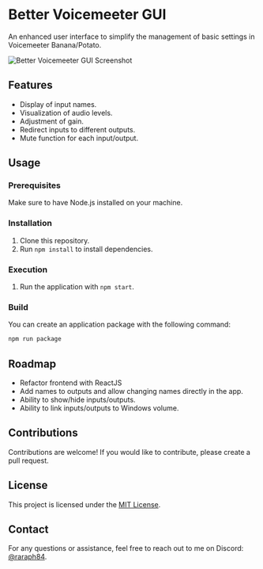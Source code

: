 # Better Voicemeeter GUI

An enhanced user interface to simplify the management of basic settings in Voicemeeter Banana/Potato.

![Better Voicemeeter GUI Screenshot](https://files.raraph.fr/better-voicemeeter-gui-screenshot.png)

## Features

- Display of input names.
- Visualization of audio levels.
- Adjustment of gain.
- Redirect inputs to different outputs.
- Mute function for each input/output.

## Usage

### Prerequisites

Make sure to have Node.js installed on your machine.

### Installation

1. Clone this repository.
2. Run `npm install` to install dependencies.

### Execution

1. Run the application with `npm start`.

### Build

You can create an application package with the following command:

```bash
npm run package
```

## Roadmap

- Refactor frontend with ReactJS
- Add names to outputs and allow changing names directly in the app.
- Ability to show/hide inputs/outputs.
- Ability to link inputs/outputs to Windows volume.

## Contributions

Contributions are welcome! If you would like to contribute, please create a pull request.

## License

This project is licensed under the [MIT License](LICENSE).

## Contact

For any questions or assistance, feel free to reach out to me on Discord: [@raraph84](https://discord.com/users/486801186419245060).
